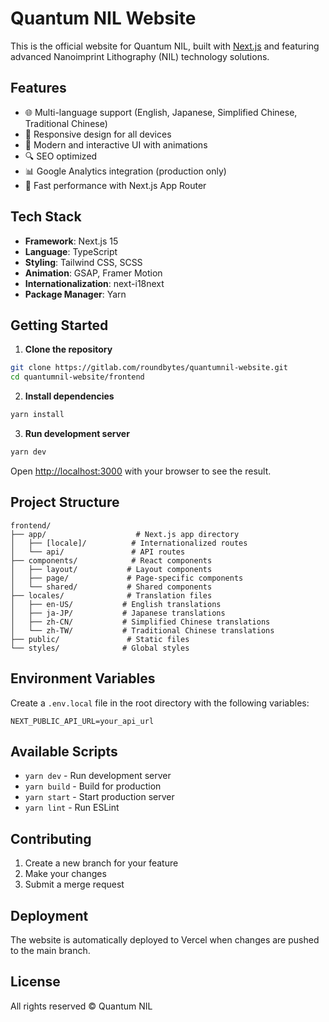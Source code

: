 # Quantum NIL Website

This is the official website for Quantum NIL, built with [Next.js](https://nextjs.org) and featuring advanced Nanoimprint Lithography (NIL) technology solutions.

## Features

- 🌐 Multi-language support (English, Japanese, Simplified Chinese, Traditional Chinese)
- 📱 Responsive design for all devices
- 🎨 Modern and interactive UI with animations
- 🔍 SEO optimized
- 📊 Google Analytics integration (production only)
- 🚀 Fast performance with Next.js App Router

## Tech Stack

- **Framework**: Next.js 15
- **Language**: TypeScript
- **Styling**: Tailwind CSS, SCSS
- **Animation**: GSAP, Framer Motion
- **Internationalization**: next-i18next
- **Package Manager**: Yarn

## Getting Started

1. **Clone the repository**

```bash
git clone https://gitlab.com/roundbytes/quantumnil-website.git
cd quantumnil-website/frontend
```

2. **Install dependencies**

```bash
yarn install
```

3. **Run development server**

```bash
yarn dev
```

Open [http://localhost:3000](http://localhost:3000) with your browser to see the result.

## Project Structure

```
frontend/
├── app/                    # Next.js app directory
│   ├── [locale]/          # Internationalized routes
│   └── api/               # API routes
├── components/            # React components
│   ├── layout/           # Layout components
│   ├── page/             # Page-specific components
│   └── shared/           # Shared components
├── locales/              # Translation files
│   ├── en-US/           # English translations
│   ├── ja-JP/           # Japanese translations
│   ├── zh-CN/           # Simplified Chinese translations
│   └── zh-TW/           # Traditional Chinese translations
├── public/               # Static files
└── styles/              # Global styles
```

## Environment Variables

Create a `.env.local` file in the root directory with the following variables:

```env
NEXT_PUBLIC_API_URL=your_api_url
```

## Available Scripts

- `yarn dev` - Run development server
- `yarn build` - Build for production
- `yarn start` - Start production server
- `yarn lint` - Run ESLint

## Contributing

1. Create a new branch for your feature
2. Make your changes
3. Submit a merge request

## Deployment

The website is automatically deployed to Vercel when changes are pushed to the main branch.

## License

All rights reserved © Quantum NIL
